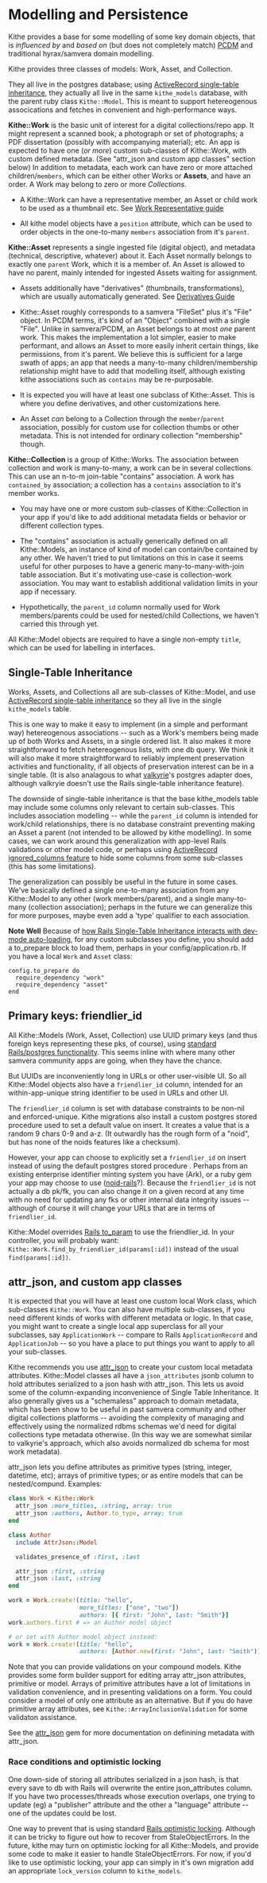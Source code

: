 # Modelling and Persistence

Kithe provides a base for some modelling of some key domain objects, that is *influenced by* and *based on* (but does not completely match) [PCDM](https://github.com/duraspace/pcdm/wiki) and traditional hyrax/samvera domain modelling.

Kithe provides three classes of models:  Work, Asset, and Collection.

They all live in the postgres database; using [ActiveRecord single-table inheritance](https://guides.rubyonrails.org/association_basics.html#single-table-inheritance), they actually all live in the same `kithe_models` database, with the parent ruby class `Kithe::Model`. This is meant to support hetereogenous assocications and fetches in convenient and high-performance ways.

**Kithe::Work** is the basic unit of interest for a digital collections/repo app. It might represent a scanned book; a photograph or set of photographs; a PDF dissertation (possibly with accompanying material); etc.   An app is expected to have one (_or more_) custom sub-classes of Kithe::Work, with custom defined metadata. (See "attr_json and custom app classes" section below)  In addition to metadata, each work can have zero or more attached children/`members`, which can be either other Works or **Assets**, and have an order. A Work may belong to zero or more *Collections*.

  * A Kithe::Work can have a representative member, an Asset or child work to be used as a thumbnail etc. See [Work Representative guide](./work_representative.md)

  * All kithe model objects have a `position` attribute, which can be used to order objects in the one-to-many `members` association from it's `parent`.

**Kithe::Asset** represents a single ingested file (digital object), and metadata (technical, descriptive, whatever) about it. Each Asset normally belongs to exactly one `parent` Work, which it is a member of. An Asset is allowed to have no parent, mainly intended for ingested Assets waiting for assignment.

  * Assets additionally have "derivatives" (thumbnails, transformations), which are usually automatically generated. See [Derivatives Guide](./derivatives.md)

  * Kithe::Asset roughly corresponds to a samvera "FileSet" plus it's "File" object. In PCDM terms, it's kind of an "Object" combined with a single "File". Unlike in samvera/PCDM, an Asset belongs to at most _one_ parent work. This makes the implementation a lot simpler, easier to make performant, and allows an Asset to more easily inherit certain things, like permissions, from it's parent. We believe this is sufficient for a large swath of apps; an app that needs a many-to-many children/membership relationship might have to add that modelling itself, although existing kithe associations such as `contains` may be re-purposable.

  * It is expected you will have at least one subclass of Kithe::Asset. This is where you define derivatives, and other customizations here.

  * An Asset _can_ belong to a Collection through the `member`/`parent` association, possibly for custom use for collection thumbs or other metadata. This is not intended for ordinary collection "membership" though.

**Kithe::Collection** is a group of Kithe::Works. The association between collection and work is many-to-many, a work can be in several collections. This can use an n-to-m join-table "contains" association. A work has `contained_by` association; a collection has a `contains` association to it's member works.

  * You may have one or more custom sub-classes of Kithe::Collection in your app if you'd like to add additional metadata fields or behavior or different collection types.

  * The "contains" association is actually generically defined on all Kithe::Models, an instance of kind of model can contain/be contained by any other. We haven't tried to put limitations on this in case it seems useful for other purposes to have a generic many-to-many-with-join table association. But it's motivating use-case is collection-work association. You may want to establish additional validation limits in your app if necessary.

  * Hypothetically, the `parent_id` column normally used for Work members/parents could be used for nested/child Collections, we haven't carried this through yet.

All Kithe::Model objects are required to have a single non-empty `title`, which can be used for labelling in interfaces.

## Single-Table Inheritance

Works, Assets, and Collections all are sub-classes of Kithe::Model, and use [ActiveRecord single-table inheritance](https://guides.rubyonrails.org/association_basics.html#single-table-inheritance) so they all live in the single `kithe_models` table.

This is one way to make it easy to implement (in a simple and performant way) hetereogenous associations -- such as a Work's members being made up of both Works and Assets, in a single ordered list. It also makes it more straightforward to fetch hetereogenous lists, with one db query. We think it will also make it more straightforward to reliably implement preservation activities and functionality, if all objects of preservation interest can be in a single table. (It is also analagous to what [valkyrie](https://github.com/samvera-labs/valkyrie)'s postgres adapter does, although valkryie doesn't use the Rails single-table inheritance feature).

The downside of single-table inheritance is that the base kithe_models table may include some columns only relevant to certain sub-classes. This includes association modelling -- while the `parent_id` column is intended for work/child relationships, there is no database constraint preventing making an Asset a parent (not intended to be allowed by kithe modelling). In some cases, we can work around this generalization with app-level Rails validations or other model code, or perhaps using [ActiveRecord ignored_columns feature](https://blog.bigbinary.com/2016/05/24/rails-5-adds-active-record-ignored-columns.html) to hide some columns from some sub-classes (this has some limitations).

The generalization can possibly be useful in the future in some cases. We've basically defined a single one-to-many association from any Kithe::Model to any other (work members/parent), and a single many-to-many (collection association); perhaps in the future we can generalize this for more purposes, maybe even add a 'type' qualifier to each association.

**Note Well** Because of [how Rails Single-Table Inheritance interacts with dev-mode auto-loading](https://guides.rubyonrails.org/autoloading_and_reloading_constants.html#autoloading-and-sti), for any custom subclasses you define, you should add a to_prepare block to load them, perhaps in your config/application.rb. If you have a local `Work` and `Asset` class:

    config.to_prepare do
      require_dependency "work"
      require_dependency "asset"
    end

## Primary keys:  friendlier_id

All Kithe::Models (Work, Asset, Collection) use UUID primary keys (and thus foreign keys representing these pks, of course), using [standard Rails/postgres functionality](https://guides.rubyonrails.org/active_record_postgresql.html#uuid). This seems inline with where many other samvera community apps are going, when they have the chance.

But UUIDs are inconveniently long in URLs or other user-visible UI. So all Kithe::Model objects also have a `friendlier_id` column, intended for an within-app-unique string identifier to be used in URLs and other UI.

The `friendlier_id` column is set with database constraints to be non-nil and enforced-unique. Kithe migrations also install a custom postgres stored procedure used to set a default value on insert. It creates a value that is a random 9 chars 0-9 and a-z. (It outwardly has the rough form of a "noid", but has none of the noids features like a checksum).

However, your app can choose to explicitly set a `friendlier_id` on insert instead of using the default postgres stored procedure . Perhaps from an existing enterprise identifier minting system you have (Ark), or a ruby gem your app may choose to use ([noid-rails](https://github.com/samvera/noid-rails)?).  Because the `friendlier_id` is not actually a db pk/fk, you can also change it on a given record at any time with no need for updating any fks or other internal data integrity issues -- although of course it will change your URLs that are in terms of `friendlier_id`.

Kithe::Model overrides [Rails to_param](https://api.rubyonrails.org/classes/ActiveRecord/Integration.html#method-i-to_param) to use the friendlier_id. In your controller, you will probably want: `Kithe::Work.find_by_friendlier_id(params[:id])` instead of the usual `find(params[:id])`.

## attr_json, and custom app classes

It is expected that you will have at least one custom local Work class, which sub-classes `Kithe::Work`.  You can also have multiple sub-classes, if you need different kinds of works with different metadata or logic. In that case, you might want to create a single local app superclass for all your subclasses, say `ApplicationWork` -- compare to Rails `ApplicationRecord` and `ApplicationJob` -- so you have a place to put things you want to apply to all your sub-classes.

Kithe recommends you use [attr_json](https://github.com/jrochkind/attr_json) to create your custom local metadata attributes. Kithe::Model classes all have a `json_attributes` jsonb column to hold attributes serialized to a json hash with attr_json.  This lets us avoid some of the column-expanding inconvenience of Single Table Inheritance.  It also generally gives us a "schemaless" approach to domain metadata, which has been show to be useful in past samvera community and other digital collections platforms -- avoiding the complexity of managing and effectively using the normalized rdbms schemas we'd need for digital collections type metadata otherwise. (In this way we are somewhat similar to valkyrie's approach, which also avoids normalized db schema for most work metadata).

attr_json lets you define attributes as primitive types (string, integer, datetime, etc); arrays of primitive types; or as entire models that can be nested/compund.  Examples:

```ruby
class Work < Kithe::Work
  attr_json :more_titles, :string, array: true
  attr_json :authors, Author.to_type, array: true
end

class Author
  include AttrJson::Model

  validates_presence_of :first, :last

  attr_json :first, :string
  attr_json :last, :string
end

work = Work.create!(title: "hello",
                    more_titles: ["one", "two"])
                    authors: [{ first: "John", last: "Smith"}]
work.authors.first # => an Author model object

# or set with Author model object instead:
work = Work.create!(title: "hello",
                    authors: [Author.new(first: "John", last: "Smith")])
```

Note that you can provide validations on your compound models. Kithe provides some form builder support for editing array attr_json attributes, primitive or model. Arrays of primitive attributes have a lot of limitations in validation convenience, and in presenting validations on a form. You could consider a model of only one attribute as an alternative. But if you do have primitive array attributes, see `Kithe::ArrayInclusionValidation` for some validaton assistance.

See the [attr_json](https://github.com/jrochkind/attr_json) gem for more documentation on definining metadata with attr_json.

### Race conditions and optimistic locking

One down-side of storing all attributes serialized in a json hash, is that every save to db with Rails will overwrite the entire json_attributes column. If you have two processes/threads whose execution overlaps, one trying to update (eg) a "publisher" attribute and the other a "language" attribute -- one of the updates could be lost.

One way to prevent that is using standard [Rails optimistic locking](https://api.rubyonrails.org/classes/ActiveRecord/Locking/Optimistic.html). Although it can be tricky to figure out how to recover from StaleObjectErrors. In the future, kithe may turn on optimistic locking for all Kithe::Models, and provide some code to make it easier to handle StaleObjectErrors. For now, if you'd like to use optimistic locking, your app can simply in it's own migration add an appropriate  `lock_version` column to `kithe_models`.



